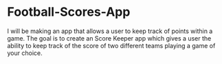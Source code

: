 # Football-Scores-App
I will be making an app that allows a user to keep track of points within a game. The goal is to create an Score Keeper app which gives a user the ability to keep track of the score of two different teams playing a game of your choice.
